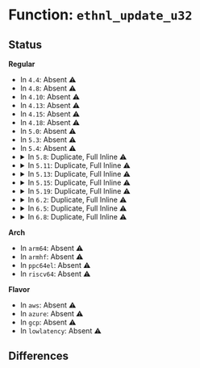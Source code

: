 # Function: <code>ethnl_update_u32</code>

## Status
<b>Regular</b>
<ul>
<li>
In <code>4.4</code>: Absent ⚠️
</li>
<li>
In <code>4.8</code>: Absent ⚠️
</li>
<li>
In <code>4.10</code>: Absent ⚠️
</li>
<li>
In <code>4.13</code>: Absent ⚠️
</li>
<li>
In <code>4.15</code>: Absent ⚠️
</li>
<li>
In <code>4.18</code>: Absent ⚠️
</li>
<li>
In <code>5.0</code>: Absent ⚠️
</li>
<li>
In <code>5.3</code>: Absent ⚠️
</li>
<li>
In <code>5.4</code>: Absent ⚠️
</li>
<li>
<details>
<summary>In <code>5.8</code>: Duplicate, Full Inline ⚠️</summary>

**Collision:** Static Duplication

**Inline:** Full

**Transformation:** False

**Instances:**

```
In net/ethtool/linkmodes.c (ffffffff81a88e42)
Location: net/ethtool/netlink.h:72
Inline: True
Inline callers:
  - net/ethtool/linkmodes.c:ethnl_update_linkmodes
```
```
In net/ethtool/rings.c (ffffffff81a8abe4)
Location: net/ethtool/netlink.h:72
Inline: True
Inline callers:
  - net/ethtool/rings.c:ethnl_set_rings
  - net/ethtool/rings.c:ethnl_set_rings
  - net/ethtool/rings.c:ethnl_set_rings
  - net/ethtool/rings.c:ethnl_set_rings
```
```
In net/ethtool/channels.c (ffffffff81a8b164)
Location: net/ethtool/netlink.h:72
Inline: True
Inline callers:
  - net/ethtool/channels.c:ethnl_set_channels
  - net/ethtool/channels.c:ethnl_set_channels
  - net/ethtool/channels.c:ethnl_set_channels
  - net/ethtool/channels.c:ethnl_set_channels
```
```
In net/ethtool/coalesce.c (ffffffff81a8bb74)
Location: net/ethtool/netlink.h:72
Inline: True
Inline callers:
  - net/ethtool/coalesce.c:ethnl_set_coalesce
  - net/ethtool/coalesce.c:ethnl_set_coalesce
  - net/ethtool/coalesce.c:ethnl_set_coalesce
  - net/ethtool/coalesce.c:ethnl_set_coalesce
  - net/ethtool/coalesce.c:ethnl_set_coalesce
  - net/ethtool/coalesce.c:ethnl_set_coalesce
  - net/ethtool/coalesce.c:ethnl_set_coalesce
  - net/ethtool/coalesce.c:ethnl_set_coalesce
  - net/ethtool/coalesce.c:ethnl_set_coalesce
  - net/ethtool/coalesce.c:ethnl_set_coalesce
  - net/ethtool/coalesce.c:ethnl_set_coalesce
  - net/ethtool/coalesce.c:ethnl_set_coalesce
  - net/ethtool/coalesce.c:ethnl_set_coalesce
  - net/ethtool/coalesce.c:ethnl_set_coalesce
  - net/ethtool/coalesce.c:ethnl_set_coalesce
  - net/ethtool/coalesce.c:ethnl_set_coalesce
  - net/ethtool/coalesce.c:ethnl_set_coalesce
  - net/ethtool/coalesce.c:ethnl_set_coalesce
  - net/ethtool/coalesce.c:ethnl_set_coalesce
  - net/ethtool/coalesce.c:ethnl_set_coalesce
```
</details>
</li>
<li>
<details>
<summary>In <code>5.11</code>: Duplicate, Full Inline ⚠️</summary>

**Collision:** Static Duplication

**Inline:** Full

**Transformation:** False

**Instances:**

```
In net/ethtool/linkmodes.c (ffffffff81a9272a)
Location: net/ethtool/netlink.h:73
Inline: True
Inline callers:
  - net/ethtool/linkmodes.c:ethnl_update_linkmodes
```
```
In net/ethtool/rings.c (ffffffff81a943a1)
Location: net/ethtool/netlink.h:73
Inline: True
Inline callers:
  - net/ethtool/rings.c:ethnl_set_rings
  - net/ethtool/rings.c:ethnl_set_rings
  - net/ethtool/rings.c:ethnl_set_rings
  - net/ethtool/rings.c:ethnl_set_rings
```
```
In net/ethtool/channels.c (ffffffff81a94883)
Location: net/ethtool/netlink.h:73
Inline: True
Inline callers:
  - net/ethtool/channels.c:ethnl_set_channels
  - net/ethtool/channels.c:ethnl_set_channels
  - net/ethtool/channels.c:ethnl_set_channels
  - net/ethtool/channels.c:ethnl_set_channels
```
```
In net/ethtool/coalesce.c (ffffffff81a95211)
Location: net/ethtool/netlink.h:73
Inline: True
Inline callers:
  - net/ethtool/coalesce.c:ethnl_set_coalesce
  - net/ethtool/coalesce.c:ethnl_set_coalesce
  - net/ethtool/coalesce.c:ethnl_set_coalesce
  - net/ethtool/coalesce.c:ethnl_set_coalesce
  - net/ethtool/coalesce.c:ethnl_set_coalesce
  - net/ethtool/coalesce.c:ethnl_set_coalesce
  - net/ethtool/coalesce.c:ethnl_set_coalesce
  - net/ethtool/coalesce.c:ethnl_set_coalesce
  - net/ethtool/coalesce.c:ethnl_set_coalesce
  - net/ethtool/coalesce.c:ethnl_set_coalesce
  - net/ethtool/coalesce.c:ethnl_set_coalesce
  - net/ethtool/coalesce.c:ethnl_set_coalesce
  - net/ethtool/coalesce.c:ethnl_set_coalesce
  - net/ethtool/coalesce.c:ethnl_set_coalesce
  - net/ethtool/coalesce.c:ethnl_set_coalesce
  - net/ethtool/coalesce.c:ethnl_set_coalesce
  - net/ethtool/coalesce.c:ethnl_set_coalesce
  - net/ethtool/coalesce.c:ethnl_set_coalesce
  - net/ethtool/coalesce.c:ethnl_set_coalesce
  - net/ethtool/coalesce.c:ethnl_set_coalesce
```
</details>
</li>
<li>
<details>
<summary>In <code>5.13</code>: Duplicate, Full Inline ⚠️</summary>

**Collision:** Static Duplication

**Inline:** Full

**Transformation:** False

**Instances:**

```
In net/ethtool/linkmodes.c (ffffffff81a7bfa1)
Location: net/ethtool/netlink.h:73
Inline: True
Inline callers:
  - net/ethtool/linkmodes.c:ethnl_update_linkmodes
  - net/ethtool/linkmodes.c:ethnl_update_linkmodes
```
```
In net/ethtool/rings.c (ffffffff81a7ddb1)
Location: net/ethtool/netlink.h:73
Inline: True
Inline callers:
  - net/ethtool/rings.c:ethnl_set_rings
  - net/ethtool/rings.c:ethnl_set_rings
  - net/ethtool/rings.c:ethnl_set_rings
  - net/ethtool/rings.c:ethnl_set_rings
```
```
In net/ethtool/channels.c (ffffffff81a7e293)
Location: net/ethtool/netlink.h:73
Inline: True
Inline callers:
  - net/ethtool/channels.c:ethnl_set_channels
  - net/ethtool/channels.c:ethnl_set_channels
  - net/ethtool/channels.c:ethnl_set_channels
  - net/ethtool/channels.c:ethnl_set_channels
```
```
In net/ethtool/coalesce.c (ffffffff81a7ecc2)
Location: net/ethtool/netlink.h:73
Inline: True
Inline callers:
  - net/ethtool/coalesce.c:ethnl_set_coalesce
  - net/ethtool/coalesce.c:ethnl_set_coalesce
  - net/ethtool/coalesce.c:ethnl_set_coalesce
  - net/ethtool/coalesce.c:ethnl_set_coalesce
  - net/ethtool/coalesce.c:ethnl_set_coalesce
  - net/ethtool/coalesce.c:ethnl_set_coalesce
  - net/ethtool/coalesce.c:ethnl_set_coalesce
  - net/ethtool/coalesce.c:ethnl_set_coalesce
  - net/ethtool/coalesce.c:ethnl_set_coalesce
  - net/ethtool/coalesce.c:ethnl_set_coalesce
  - net/ethtool/coalesce.c:ethnl_set_coalesce
  - net/ethtool/coalesce.c:ethnl_set_coalesce
  - net/ethtool/coalesce.c:ethnl_set_coalesce
  - net/ethtool/coalesce.c:ethnl_set_coalesce
  - net/ethtool/coalesce.c:ethnl_set_coalesce
  - net/ethtool/coalesce.c:ethnl_set_coalesce
  - net/ethtool/coalesce.c:ethnl_set_coalesce
  - net/ethtool/coalesce.c:ethnl_set_coalesce
  - net/ethtool/coalesce.c:ethnl_set_coalesce
  - net/ethtool/coalesce.c:ethnl_set_coalesce
```
```
In net/ethtool/eee.c (ffffffff81a7f948)
Location: net/ethtool/netlink.h:73
Inline: True
Inline callers:
  - net/ethtool/eee.c:ethnl_set_eee
```
</details>
</li>
<li>
<details>
<summary>In <code>5.15</code>: Duplicate, Full Inline ⚠️</summary>

**Collision:** Static Duplication

**Inline:** Full

**Transformation:** False

**Instances:**

```
In net/ethtool/linkmodes.c (ffffffff81b36321)
Location: net/ethtool/netlink.h:73
Inline: True
Inline callers:
  - net/ethtool/linkmodes.c:ethnl_update_linkmodes
  - net/ethtool/linkmodes.c:ethnl_update_linkmodes
```
```
In net/ethtool/rings.c (ffffffff81b37f15)
Location: net/ethtool/netlink.h:73
Inline: True
Inline callers:
  - net/ethtool/rings.c:ethnl_set_rings
  - net/ethtool/rings.c:ethnl_set_rings
  - net/ethtool/rings.c:ethnl_set_rings
  - net/ethtool/rings.c:ethnl_set_rings
```
```
In net/ethtool/channels.c (ffffffff81b383a6)
Location: net/ethtool/netlink.h:73
Inline: True
Inline callers:
  - net/ethtool/channels.c:ethnl_set_channels
  - net/ethtool/channels.c:ethnl_set_channels
  - net/ethtool/channels.c:ethnl_set_channels
  - net/ethtool/channels.c:ethnl_set_channels
```
```
In net/ethtool/coalesce.c (ffffffff81b38c1c)
Location: net/ethtool/netlink.h:73
Inline: True
Inline callers:
  - net/ethtool/coalesce.c:ethnl_set_coalesce
  - net/ethtool/coalesce.c:ethnl_set_coalesce
  - net/ethtool/coalesce.c:ethnl_set_coalesce
  - net/ethtool/coalesce.c:ethnl_set_coalesce
  - net/ethtool/coalesce.c:ethnl_set_coalesce
  - net/ethtool/coalesce.c:ethnl_set_coalesce
  - net/ethtool/coalesce.c:ethnl_set_coalesce
  - net/ethtool/coalesce.c:ethnl_set_coalesce
  - net/ethtool/coalesce.c:ethnl_set_coalesce
  - net/ethtool/coalesce.c:ethnl_set_coalesce
  - net/ethtool/coalesce.c:ethnl_set_coalesce
  - net/ethtool/coalesce.c:ethnl_set_coalesce
  - net/ethtool/coalesce.c:ethnl_set_coalesce
  - net/ethtool/coalesce.c:ethnl_set_coalesce
  - net/ethtool/coalesce.c:ethnl_set_coalesce
  - net/ethtool/coalesce.c:ethnl_set_coalesce
  - net/ethtool/coalesce.c:ethnl_set_coalesce
  - net/ethtool/coalesce.c:ethnl_set_coalesce
  - net/ethtool/coalesce.c:ethnl_set_coalesce
  - net/ethtool/coalesce.c:ethnl_set_coalesce
```
```
In net/ethtool/eee.c (ffffffff81b397ad)
Location: net/ethtool/netlink.h:73
Inline: True
Inline callers:
  - net/ethtool/eee.c:ethnl_set_eee
```
</details>
</li>
<li>
<details>
<summary>In <code>5.19</code>: Duplicate, Full Inline ⚠️</summary>

**Collision:** Static Duplication

**Inline:** Full

**Transformation:** False

**Instances:**

```
In net/ethtool/linkmodes.c (ffffffff81cc1c51)
Location: net/ethtool/netlink.h:73
Inline: True
Inline callers:
  - net/ethtool/linkmodes.c:ethnl_update_linkmodes
  - net/ethtool/linkmodes.c:ethnl_update_linkmodes
```
```
In net/ethtool/rings.c (ffffffff81cc3b3b)
Location: net/ethtool/netlink.h:73
Inline: True
Inline callers:
  - net/ethtool/rings.c:ethnl_set_rings
  - net/ethtool/rings.c:ethnl_set_rings
  - net/ethtool/rings.c:ethnl_set_rings
  - net/ethtool/rings.c:ethnl_set_rings
  - net/ethtool/rings.c:ethnl_set_rings
  - net/ethtool/rings.c:ethnl_set_rings
```
```
In net/ethtool/channels.c (ffffffff81cc4116)
Location: net/ethtool/netlink.h:73
Inline: True
Inline callers:
  - net/ethtool/channels.c:ethnl_set_channels
  - net/ethtool/channels.c:ethnl_set_channels
  - net/ethtool/channels.c:ethnl_set_channels
  - net/ethtool/channels.c:ethnl_set_channels
```
```
In net/ethtool/coalesce.c (ffffffff81cc49ca)
Location: net/ethtool/netlink.h:73
Inline: True
Inline callers:
  - net/ethtool/coalesce.c:ethnl_set_coalesce
  - net/ethtool/coalesce.c:ethnl_set_coalesce
  - net/ethtool/coalesce.c:ethnl_set_coalesce
  - net/ethtool/coalesce.c:ethnl_set_coalesce
  - net/ethtool/coalesce.c:ethnl_set_coalesce
  - net/ethtool/coalesce.c:ethnl_set_coalesce
  - net/ethtool/coalesce.c:ethnl_set_coalesce
  - net/ethtool/coalesce.c:ethnl_set_coalesce
  - net/ethtool/coalesce.c:ethnl_set_coalesce
  - net/ethtool/coalesce.c:ethnl_set_coalesce
  - net/ethtool/coalesce.c:ethnl_set_coalesce
  - net/ethtool/coalesce.c:ethnl_set_coalesce
  - net/ethtool/coalesce.c:ethnl_set_coalesce
  - net/ethtool/coalesce.c:ethnl_set_coalesce
  - net/ethtool/coalesce.c:ethnl_set_coalesce
  - net/ethtool/coalesce.c:ethnl_set_coalesce
  - net/ethtool/coalesce.c:ethnl_set_coalesce
  - net/ethtool/coalesce.c:ethnl_set_coalesce
  - net/ethtool/coalesce.c:ethnl_set_coalesce
  - net/ethtool/coalesce.c:ethnl_set_coalesce
```
```
In net/ethtool/eee.c (ffffffff81cc55dd)
Location: net/ethtool/netlink.h:73
Inline: True
Inline callers:
  - net/ethtool/eee.c:ethnl_set_eee
```
</details>
</li>
<li>
<details>
<summary>In <code>6.2</code>: Duplicate, Full Inline ⚠️</summary>

**Collision:** Static Duplication

**Inline:** Full

**Transformation:** False

**Instances:**

```
In net/ethtool/linkmodes.c (ffffffff81e80a21)
Location: net/ethtool/netlink.h:73
Inline: True
Inline callers:
  - net/ethtool/linkmodes.c:ethnl_update_linkmodes
  - net/ethtool/linkmodes.c:ethnl_update_linkmodes
```
```
In net/ethtool/rings.c (ffffffff81e82edb)
Location: net/ethtool/netlink.h:73
Inline: True
Inline callers:
  - net/ethtool/rings.c:ethnl_set_rings
  - net/ethtool/rings.c:ethnl_set_rings
  - net/ethtool/rings.c:ethnl_set_rings
  - net/ethtool/rings.c:ethnl_set_rings
  - net/ethtool/rings.c:ethnl_set_rings
  - net/ethtool/rings.c:ethnl_set_rings
```
```
In net/ethtool/channels.c (ffffffff81e834ff)
Location: net/ethtool/netlink.h:73
Inline: True
Inline callers:
  - net/ethtool/channels.c:ethnl_set_channels
  - net/ethtool/channels.c:ethnl_set_channels
  - net/ethtool/channels.c:ethnl_set_channels
  - net/ethtool/channels.c:ethnl_set_channels
```
```
In net/ethtool/coalesce.c (ffffffff81e83ea0)
Location: net/ethtool/netlink.h:73
Inline: True
Inline callers:
  - net/ethtool/coalesce.c:ethnl_set_coalesce
  - net/ethtool/coalesce.c:ethnl_set_coalesce
  - net/ethtool/coalesce.c:ethnl_set_coalesce
  - net/ethtool/coalesce.c:ethnl_set_coalesce
  - net/ethtool/coalesce.c:ethnl_set_coalesce
  - net/ethtool/coalesce.c:ethnl_set_coalesce
  - net/ethtool/coalesce.c:ethnl_set_coalesce
  - net/ethtool/coalesce.c:ethnl_set_coalesce
  - net/ethtool/coalesce.c:ethnl_set_coalesce
  - net/ethtool/coalesce.c:ethnl_set_coalesce
  - net/ethtool/coalesce.c:ethnl_set_coalesce
  - net/ethtool/coalesce.c:ethnl_set_coalesce
  - net/ethtool/coalesce.c:ethnl_set_coalesce
  - net/ethtool/coalesce.c:ethnl_set_coalesce
  - net/ethtool/coalesce.c:ethnl_set_coalesce
  - net/ethtool/coalesce.c:ethnl_set_coalesce
  - net/ethtool/coalesce.c:ethnl_set_coalesce
  - net/ethtool/coalesce.c:ethnl_set_coalesce
  - net/ethtool/coalesce.c:ethnl_set_coalesce
  - net/ethtool/coalesce.c:ethnl_set_coalesce
```
```
In net/ethtool/eee.c (ffffffff81e84b2d)
Location: net/ethtool/netlink.h:73
Inline: True
Inline callers:
  - net/ethtool/eee.c:ethnl_set_eee
```
</details>
</li>
<li>
<details>
<summary>In <code>6.5</code>: Duplicate, Full Inline ⚠️</summary>

**Collision:** Static Duplication

**Inline:** Full

**Transformation:** False

**Instances:**

```
In net/ethtool/linkmodes.c (ffffffff81edd261)
Location: net/ethtool/netlink.h:73
Inline: True
Inline callers:
  - net/ethtool/linkmodes.c:ethnl_update_linkmodes
  - net/ethtool/linkmodes.c:ethnl_update_linkmodes
```
```
In net/ethtool/rings.c (ffffffff81edf6b1)
Location: net/ethtool/netlink.h:73
Inline: True
Inline callers:
  - net/ethtool/rings.c:ethnl_set_rings
  - net/ethtool/rings.c:ethnl_set_rings
  - net/ethtool/rings.c:ethnl_set_rings
  - net/ethtool/rings.c:ethnl_set_rings
  - net/ethtool/rings.c:ethnl_set_rings
  - net/ethtool/rings.c:ethnl_set_rings
  - net/ethtool/rings.c:ethnl_set_rings
```
```
In net/ethtool/channels.c (ffffffff81edfc5e)
Location: net/ethtool/netlink.h:73
Inline: True
Inline callers:
  - net/ethtool/channels.c:ethnl_set_channels
  - net/ethtool/channels.c:ethnl_set_channels
  - net/ethtool/channels.c:ethnl_set_channels
  - net/ethtool/channels.c:ethnl_set_channels
```
```
In net/ethtool/coalesce.c (ffffffff81ee01c1)
Location: net/ethtool/netlink.h:73
Inline: True
```
```
In net/ethtool/eee.c (ffffffff81ee1493)
Location: net/ethtool/netlink.h:73
Inline: True
Inline callers:
  - net/ethtool/eee.c:ethnl_set_eee
```
```
In net/ethtool/mm.c (ffffffff81ee54c5)
Location: net/ethtool/netlink.h:73
Inline: True
Inline callers:
  - net/ethtool/mm.c:ethnl_set_mm
  - net/ethtool/mm.c:ethnl_set_mm
```
</details>
</li>
<li>
<details>
<summary>In <code>6.8</code>: Duplicate, Full Inline ⚠️</summary>

**Collision:** Static Duplication

**Inline:** Full

**Transformation:** False

**Instances:**

```
In net/ethtool/linkmodes.c (ffffffff81fa1031)
Location: net/ethtool/netlink.h:73
Inline: True
Inline callers:
  - net/ethtool/linkmodes.c:ethnl_update_linkmodes
  - net/ethtool/linkmodes.c:ethnl_update_linkmodes
```
```
In net/ethtool/rings.c (ffffffff81fa3531)
Location: net/ethtool/netlink.h:73
Inline: True
Inline callers:
  - net/ethtool/rings.c:ethnl_set_rings
  - net/ethtool/rings.c:ethnl_set_rings
  - net/ethtool/rings.c:ethnl_set_rings
  - net/ethtool/rings.c:ethnl_set_rings
  - net/ethtool/rings.c:ethnl_set_rings
  - net/ethtool/rings.c:ethnl_set_rings
  - net/ethtool/rings.c:ethnl_set_rings
```
```
In net/ethtool/channels.c (ffffffff81fa3afe)
Location: net/ethtool/netlink.h:73
Inline: True
Inline callers:
  - net/ethtool/channels.c:ethnl_set_channels
  - net/ethtool/channels.c:ethnl_set_channels
  - net/ethtool/channels.c:ethnl_set_channels
  - net/ethtool/channels.c:ethnl_set_channels
```
```
In net/ethtool/coalesce.c (ffffffff81fa4051)
Location: net/ethtool/netlink.h:73
Inline: True
```
```
In net/ethtool/eee.c (ffffffff81fa5323)
Location: net/ethtool/netlink.h:73
Inline: True
Inline callers:
  - net/ethtool/eee.c:ethnl_set_eee
```
```
In net/ethtool/mm.c (ffffffff81fa92a5)
Location: net/ethtool/netlink.h:73
Inline: True
Inline callers:
  - net/ethtool/mm.c:ethnl_set_mm
  - net/ethtool/mm.c:ethnl_set_mm
```
</details>
</li>
</ul>
<b>Arch</b>
<ul>
<li>
In <code>arm64</code>: Absent ⚠️
</li>
<li>
In <code>armhf</code>: Absent ⚠️
</li>
<li>
In <code>ppc64el</code>: Absent ⚠️
</li>
<li>
In <code>riscv64</code>: Absent ⚠️
</li>
</ul>
<b>Flavor</b>
<ul>
<li>
In <code>aws</code>: Absent ⚠️
</li>
<li>
In <code>azure</code>: Absent ⚠️
</li>
<li>
In <code>gcp</code>: Absent ⚠️
</li>
<li>
In <code>lowlatency</code>: Absent ⚠️
</li>
</ul>

## Differences
